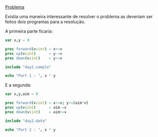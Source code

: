 [Problema](https://adventofcode.com/2021/day/2)

Existia uma maneira interessante de resolver o problema as deveriam ser feitos dois programas para a resolução. 

A primeira parte ficaria:

```nim
var x,y = 0

proc forward(v:int) = x+=v
proc up(v:int)      = y-=v
proc down(v:int)    = y+=v

include "day2.sample"

echo "Part 1 : ", x * y
```

E a segunda:

```nim
var x,y,aim = 0

proc forward(v:int) = x+=v; y+=(aim*v)
proc up(v:int)      = aim-=v
proc down(v:int)    = aim+=v

include "day2.data"

echo "Part 2 : ", x * y
```